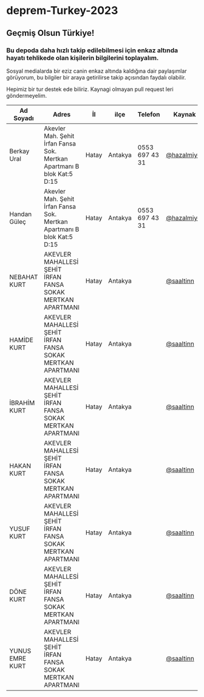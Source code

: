 # deprem-Turkey-2023
## Geçmiş Olsun Türkiye!
### Bu depoda daha hızlı takip edilebilmesi için enkaz altında hayatı tehlikede olan kişilerin bilgilerini toplayalım.

Sosyal medialarda bir eziz canin enkaz altında kaldığına dair paylaşımlar görüyorum, bu bilgiler bir araya getirilirse takip açısından faydalı olabilir.

Hepimiz bir tur destek ede biliriz. Kaynagi olmayan pull request leri göndermeyelim.


| Ad Soyadı |  Adres | İl | ilçe |  Telefon |  Kaynak |  Yorum |
|---|---|---|---|---|---|---|
| Berkay Ural  | Akevler Mah. Şehit İrfan Fansa Sok. Mertkan Apartmanı B blok Kat:5 D:15  | Hatay  | Antakya | 0553 697 43 31  | [@hazalmiyor](https://twitter.com/hazalmiyor/status/1623241366380609537)  ||
| Handan Güleç  |  Akevler Mah. Şehit İrfan Fansa Sok. Mertkan Apartmanı B blok Kat:5 D:15 | Hatay  | Antakya  | 0553 697 43 31  |  [@hazalmiyor](https://twitter.com/hazalmiyor/status/1623241366380609537) ||
| NEBAHAT KURT  |  AKEVLER MAHALLESİ ŞEHİT İRFAN FANSA SOKAK MERTKAN APARTMANI | Hatay  |Antakya   |   |  [@saaltinn](https://twitter.com/saaltinn/status/1623199544073760768) ||
| HAMİDE KURT |  AKEVLER MAHALLESİ ŞEHİT İRFAN FANSA SOKAK MERTKAN APARTMANI | Hatay  |Antakya   |   |  [@saaltinn](https://twitter.com/saaltinn/status/1623199544073760768) ||
| İBRAHİM KURT  |  AKEVLER MAHALLESİ ŞEHİT İRFAN FANSA SOKAK MERTKAN APARTMANI | Hatay  |Antakya   |   |  [@saaltinn](https://twitter.com/saaltinn/status/1623199544073760768) ||
| HAKAN KURT   |  AKEVLER MAHALLESİ ŞEHİT İRFAN FANSA SOKAK MERTKAN APARTMANI | Hatay  |Antakya   |   |  [@saaltinn](https://twitter.com/saaltinn/status/1623199544073760768) |EPİLEPSİ HASTASI VE 14 YAŞINDA|
| YUSUF KURT   |  AKEVLER MAHALLESİ ŞEHİT İRFAN FANSA SOKAK MERTKAN APARTMANI | Hatay  |Antakya   |   |  [@saaltinn](https://twitter.com/saaltinn/status/1623199544073760768) |9-10 YAŞLARINDA|
| DÖNE KURT  |  AKEVLER MAHALLESİ ŞEHİT İRFAN FANSA SOKAK MERTKAN APARTMANI | Hatay  |Antakya   |   |  [@saaltinn](https://twitter.com/saaltinn/status/1623199544073760768) |+70 YAŞINDA|
| YUNUS EMRE KURT |  AKEVLER MAHALLESİ ŞEHİT İRFAN FANSA SOKAK MERTKAN APARTMANI | Hatay  |Antakya   |   |  [@saaltinn](https://twitter.com/saaltinn/status/1623199544073760768) |ÇOCUK 3-4|
